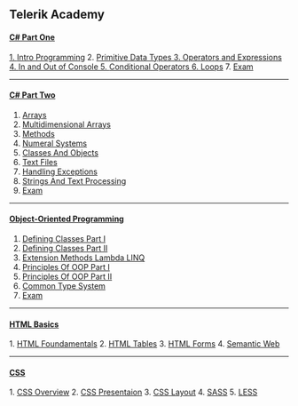 <h2>Telerik Academy</h2>

<h4><a href="https://github.com/stoyans/Telerik/tree/master/Programming/CSharpPart1"<strong><u>C# Part One</u></strong></h4>
1. <a href="https://github.com/stoyans/Telerik/tree/master/Programming/CSharpPart1/01.Intro_Programming">Intro Programming</a>
2. <a href="https://github.com/stoyans/Telerik/tree/master/Programming/CSharpPart1/02.Primitive_Data_types">Primitive Data Types
3. <a href="https://github.com/stoyans/Telerik/tree/master/Programming/CSharpPart1/03.Operators_and_Expressions">Operators and Expressions
4. <a href="https://github.com/stoyans/Telerik/tree/master/Programming/CSharpPart1/04.In_Out_Console">In and Out of Console
5. <a href="https://github.com/stoyans/Telerik/tree/master/Programming/CSharpPart1/05.ConditionalOperators">Conditional Operators
6. <a href="https://github.com/stoyans/Telerik/tree/master/Programming/CSharpPart1/06.Loops">Loops</a>
7. <a href="https://github.com/stoyans/Telerik/tree/master/Programming/CSharpPart1/07.RealExam/Exam_2013_Dec">Exam</a>

***********************

<h4>
  <a href="https://github.com/stoyans/Telerik/tree/master/Programming/CSharpPart2">
    <strong>
      <u>C# Part Two</u>
    </strong>
  </a>
</h4>

1. <a href="https://github.com/stoyans/Telerik/tree/master/Programming/CSharpPart2/Arrays">Arrays</a>
2. <a href="https://github.com/stoyans/Telerik/tree/master/Programming/CSharpPart2/MultidimensionalArrays">Multidimensional Arrays</a>
3. <a href="https://github.com/stoyans/Telerik/tree/master/Programming/CSharpPart2/Methods">Methods</a>
4. <a href="https://github.com/stoyans/Telerik/tree/master/Programming/CSharpPart2/NumeralSystems">Numeral Systems</a>
5. <a href="https://github.com/stoyans/Telerik/tree/master/Programming/CSharpPart2/ClassesAndObjects">Classes And Objects</a>
6. <a href="https://github.com/stoyans/Telerik/tree/master/Programming/CSharpPart2/TextFiles">Text Files</a>
7. <a href="https://github.com/stoyans/Telerik/tree/master/Programming/CSharpPart2/HandlingExceptions">Handling Exceptions</a>
8. <a href="https://github.com/stoyans/Telerik/tree/master/Programming/CSharpPart2/StringsAndTextProcessing">Strings And Text Processing</a>
9. <a href="https://github.com/stoyans/Telerik/tree/master/Programming/CSharpPart2/Exam_22Jan2014">Exam</a>

***********************

<h4>
  <a href="https://github.com/stoyans/Telerik/tree/master/Programming/OOP">
    <strong>
      <u>Object-Oriented Programming</u>
    </strong>
  </a>
</h4>

1. <a href="https://github.com/stoyans/Telerik/tree/master/Programming/OOP/DefiningClasses">Defining Classes Part I</a>
2. <a href="https://github.com/stoyans/Telerik/tree/master/Programming/OOP/DefiningClassesPartII">Defining Classes Part II</a>
3. <a href="https://github.com/stoyans/Telerik/tree/master/Programming/OOP/ExtensionMethods_Lambda_LINQ">Extension Methods Lambda LINQ</a>
4. <a href="https://github.com/stoyans/Telerik/tree/master/Programming/OOP/PrinciplesOfOOP">Principles Of OOP Part I</a>
5. <a href="https://github.com/stoyans/Telerik/tree/master/Programming/OOP/PrinciplesOfOOPPartII">Principles Of OOP Part II</a>
6. <a href="https://github.com/stoyans/Telerik/tree/master/Programming/OOP/CommonTypeSystem">Common Type System</a>
7. <a href="https://github.com/stoyans/Telerik/tree/master/Programming/OOP/RealExam/Exam%205.03.2014">Exam</a>

***********************
<h4>
    <strong>
      <u>HTML Basics</u>
    </strong>
</h4>
1. <a href="https://github.com/stoyans/Telerik/tree/master/WebDesign/HTML/HTML_Homework1">HTML Foundamentals</a>
2. <a href="https://github.com/stoyans/Telerik/tree/master/WebDesign/HTML/Tables">HTML Tables</a>
3. <a href="https://github.com/stoyans/Telerik/tree/master/WebDesign/HTML/HomeworkForms">HTML Forms</a>
4. <a href="https://github.com/stoyans/Telerik/tree/master/WebDesign/HTML/SemanticWeb">Semantic Web</a>

***********************
<h4>
    <strong>
      <u>CSS</u>
    </strong>
</h4>
1. <a href="https://github.com/stoyans/Telerik/tree/master/WebDesign/CSS/HW_SelectorsStylesClasses">CSS Overview</a>
2. <a href="https://github.com/stoyans/Telerik/tree/master/WebDesign/CSS/CSSPresentation">CSS Presentaion</a>
3. <a href="https://github.com/stoyans/Telerik/tree/master/WebDesign/CSS/CSS_Layout">CSS Layout</a>
4. <a href="https://github.com/stoyans/Telerik/tree/master/WebDesign/CSS/SASSHomework">SASS</a>
5. <a href="https://github.com/stoyans/Telerik/tree/master/WebDesign/CSS/LESS_Homework">LESS</a>

